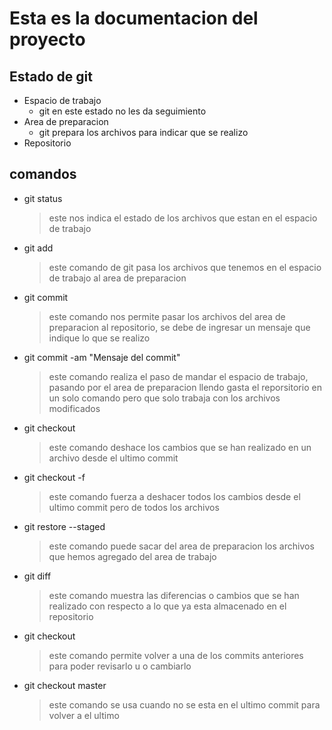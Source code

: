 # Esta es la documentacion del proyecto

## Estado de git

- Espacio de trabajo
    - git en este estado no les da seguimiento
- Area de preparacion
    - git prepara los archivos para indicar que se realizo
- Repositorio


## comandos

- git status
    > este nos indica el estado de los archivos que estan en el espacio de trabajo

- git add
    > este comando de git pasa los archivos que tenemos en el espacio de trabajo al area de preparacion
- git commit
    > este comando nos permite pasar los archivos del area de preparacion al repositorio, se debe de ingresar un mensaje que indique lo que se realizo

- git commit -am "Mensaje del commit"
    > este comando realiza el paso de mandar el espacio de trabajo, pasando por el area de preparacion llendo gasta el reporsitorio en un solo comando pero que solo trabaja con los archivos modificados

- git checkout <archivo del cual se quiere deshacer el cambio>
    > este comando deshace los cambios que se han realizado en un archivo desde el ultimo commit

- git checkout -f
    > este comando fuerza a deshacer todos los cambios desde el ultimo commit pero de todos los archivos

- git restore --staged <Nombre del archivo que se quiere sacar del area de preparacion>
    > este comando puede sacar del area de preparacion los archivos que hemos agregado del area de trabajo

- git diff <archivo>
    > este comando muestra las diferencias o cambios que se han realizado con respecto a lo que ya esta almacenado en el repositorio

- git checkout <hahs del commit a cual se quiere volver para revisar>
    > este comando permite volver a una de los commits anteriores para poder revisarlo u o cambiarlo

- git checkout master
    > este comando se usa cuando no se esta en el ultimo commit para volver a el ultimo
    